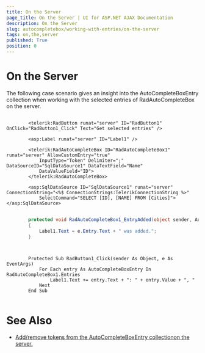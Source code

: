```yaml
---
title: On the Server
page_title: On the Server | UI for ASP.NET AJAX Documentation
description: On the Server
slug: autocompletebox/working-with-entries/on-the-server
tags: on,the,server
published: True
position: 0
---
```


# On the Server



The following case scenario gives an insight into the AutoCompleteBoxEntry collection when working with the selected entries	of RadAutoCompleteBox on the server.

## 

````ASPNET
		<telerik:RadButton runat="server" ID="RadButton1" OnClick="RadButton1_Click" Text="Get selected entries" />
	
		<asp:Label runat="server" ID="Label1" />
	
		<telerik:RadAutoCompleteBox ID="RadAutoCompleteBox1" runat="server" AllowCustomEntry="true"
			InputType="Token" Delimiter=";" DataSourceID="SqlDataSource1" DataTextField="Name"
			DataValueField="ID">
		</telerik:RadAutoCompleteBox>
	
		<asp:SqlDataSource ID="SqlDataSource1" runat="server" ConnectionString="<%$ ConnectionStrings:TelerikConnectionString %>"
			SelectCommand="SELECT [ID], [NAME] FROM [Cities]"></asp:SqlDataSource>	
````





````C#
	
		protected void RadAutoCompleteBox1_EntryAdded(object sender, AutoCompleteEntryEventArgs e)
		{
			Label1.Text = e.Entry.Text + " was added.";
		}
	
````
````VB
	
		Protected Sub RadButton1_Click(sender As Object, e As EventArgs)
			For Each entry As AutoCompleteBoxEntry In RadAutoCompleteBox1.Entries
				Label1.Text += entry.Text + ": " + entry.Value + ", "
			Next
		End Sub
	
````


# See Also

 * [Add/remove tokens from the AutoCompleteBoxEntry collectionon the server.](http://demos.telerik.com/aspnet-ajax/autocompletebox/examples/programming/addremove/defaultcs.aspx)
